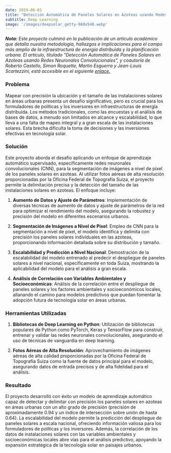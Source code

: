 ```yaml
---
date: 2019-06-01
title: "Detección Automática de Paneles Solares en Azoteas usando Redes Neuronales Convolucionales"
subtitle: Deep Learning
image: '/images/deepsolar_getty-960x540.webp'
---
```


***Nota:***
*Este proyecto culminó en la publicación de un artículo académico que detalla nuestra metodología, hallazgos e implicaciones para el campo más amplio de la infraestructura de energía distribuida y la planificación urbana. El artículo, titulado "Detección Automática de Paneles Solares en Azoteas usando Redes Neuronales Convolucionales", y coautoría de Roberto Castello, Simon Roquette, Martin Esguerra y Jean-Louis Scartezzini, está accesible en el siguiente [enlace.](https://iopscience.iop.org/article/10.1088/1742-6596/1343/1/012034)*

### Problema
Mapear con precisión la ubicación y el tamaño de las instalaciones solares en áreas urbanas presenta un desafío significativo, pero es crucial para los formuladores de políticas y los inversores en infraestructuras de energía distribuida. Los métodos tradicionales, como las encuestas y el análisis de bases de datos, a menudo son limitados en alcance y escalabilidad, lo que lleva a una falta de mapeo integral y a gran escala de las instalaciones solares. Esta brecha dificulta la toma de decisiones y las inversiones efectivas en tecnología solar.

### Solución
Este proyecto aborda el desafío aplicando un enfoque de aprendizaje automático supervisado, específicamente redes neuronales convolucionales (CNN), para la segmentación de imágenes a nivel de píxel de los paneles solares en azoteas. Al utilizar fotos aéreas de alta resolución proporcionadas por la Oficina Federal de Topografía Suiza, el proyecto permite la delimitación precisa y la detección del tamaño de las instalaciones solares en azoteas. El enfoque incluye:

1. **Aumento de Datos y Ajuste de Parámetros**: Implementación de diversas técnicas de aumento de datos y ajuste de parámetros de la red para optimizar el rendimiento del modelo, asegurando la robustez y precisión del modelo en diferentes escenarios urbanos.

2. **Segmentación de Imágenes a Nivel de Píxel**: Empleo de CNN para la segmentación a nivel de píxel, el modelo identifica y delimita con precisión los paneles solares individuales en las azoteas, proporcionando información detallada sobre su distribución y tamaño.

3. **Escalabilidad y Predicción a Nivel Nacional**: Demostración de la escalabilidad del modelo entrenado al predecir el despliegue de paneles solares a nivel nacional, específicamente en toda Suiza, mostrando la aplicabilidad del modelo para el análisis a gran escala.

4. **Análisis de Correlación con Variables Ambientales y Socioeconómicas**: Análisis de la correlación entre el despliegue de paneles solares y los factores ambientales y socioeconómicos locales, allanando el camino para modelos predictivos que puedan fomentar la adopción futura de tecnología solar en áreas urbanas.

### Herramientas Utilizadas
1. **Bibliotecas de Deep Learning en Python**: Utilización de bibliotecas populares de Python como PyTorch, Keras y TensorFlow para construir, entrenar y validar las redes neuronales convolucionales, asegurando el uso de técnicas de vanguardia en deep learning.

2. **Fotos Aéreas de Alta Resolución**: Aprovechamiento de imágenes aéreas de alta calidad proporcionadas por la Oficina Federal de Topografía Suiza como la fuente de datos principal para el modelo, asegurando datos de entrada precisos y de alta fidelidad para el análisis.

### Resultado
El proyecto desarrolló con éxito un modelo de aprendizaje automático capaz de detectar y delimitar con precisión los paneles solares en azoteas en áreas urbanas con un alto grado de precisión (precisión de aproximadamente 0.94 y un índice de intersección sobre unión de hasta 0.64). La escalabilidad del modelo permite la predicción del despliegue de paneles solares a escala nacional, ofreciendo información valiosa para los formuladores de políticas y los inversores. Además, la correlación de los datos de instalaciones solares con las variables ambientales y socioeconómicas locales abre vías para el análisis predictivo, apoyando la expansión estratégica de la tecnología solar en paisajes urbanos.